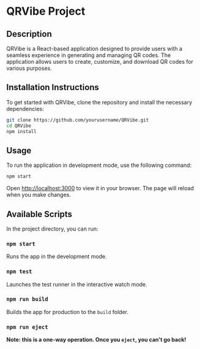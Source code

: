 # QRVibe Project

## Description
QRVibe is a React-based application designed to provide users with a seamless experience in generating and managing QR codes. The application allows users to create, customize, and download QR codes for various purposes.

## Installation Instructions
To get started with QRVibe, clone the repository and install the necessary dependencies:

```bash
git clone https://github.com/yourusername/QRVibe.git
cd QRVibe
npm install
```

## Usage
To run the application in development mode, use the following command:

```bash
npm start
```
Open [http://localhost:3000](http://localhost:3000) to view it in your browser. The page will reload when you make changes.

## Available Scripts
In the project directory, you can run:

### `npm start`
Runs the app in the development mode.

### `npm test`
Launches the test runner in the interactive watch mode.

### `npm run build`
Builds the app for production to the `build` folder.

### `npm run eject`
**Note: this is a one-way operation. Once you `eject`, you can't go back!**




